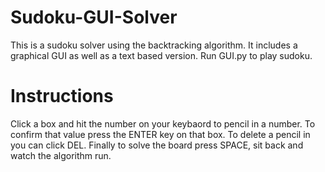 # Sudoku-GUI-Solver
This is a sudoku solver using the backtracking algorithm. It includes a graphical GUI as well as a text based version.
Run GUI.py to play sudoku.

# Instructions
Click a box and hit the number on your keybaord to pencil in a number. To confirm that value press the ENTER key on that box. To delete a pencil in you can click DEL. Finally to solve the board press SPACE, sit back and watch the algorithm run.

